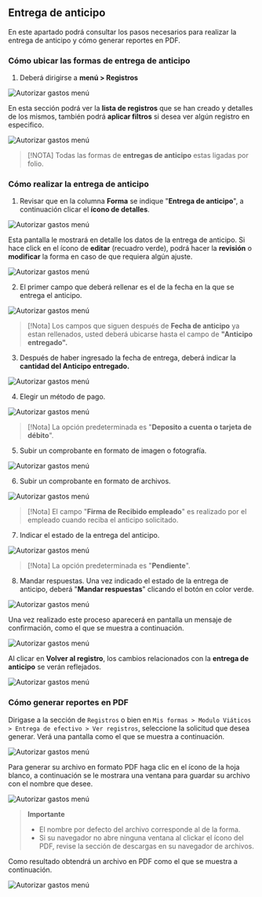 ## Entrega de anticipo

En este apartado podrá consultar los  pasos necesarios para realizar la entrega de anticipo y cómo generar reportes en PDF.

### Cómo ubicar las formas de entrega de anticipo

1. Deberá dirigirse a **menú > Registros**

![Autorizar gastos menú](/imgs/Modulos/Viaticos/forms/autorizar-gastos/1-autorizar-gastos.png)


En esta sección podrá ver la **lista de registros** que se han creado y detalles de los mismos, también podrá **aplicar filtros** si desea ver algún registro en especifico.

![Autorizar gastos menú](/imgs/Modulos/Viaticos/forms/autorizar-gastos/1-1-autorizar-gastos.png)

>[!NOTA]
>Todas las formas de **entregas de anticipo** estas ligadas por folio.


### Cómo realizar la entrega de anticipo

1. Revisar que en la columna **Forma** se indique "**Entrega de anticipo**", a continuación clicar el **ícono de detalles**.

![Autorizar gastos menú](/imgs/Modulos/Viaticos/forms/entregar-anticipo/1-entregar-anticipo.png)


Esta pantalla le mostrará en detalle los datos de la entrega de anticipo. Si hace click en el ícono de **editar** (recuadro verde), podrá hacer la **revisión** o **modificar** la forma en caso de que requiera algún ajuste.

![Autorizar gastos menú](/imgs/Modulos/Viaticos/forms/entregar-anticipo/1-1-entregar-anticipo.png)


2. El primer campo que deberá rellenar es el de la fecha en la que se entrega el anticipo.

![Autorizar gastos menú](/imgs/Modulos/Viaticos/forms/entregar-anticipo/01-entregar-anticipo.png)

>[!Nota]
>Los campos que siguen después de **Fecha de anticipo** ya estan rellenados, usted deberá ubicarse hasta el campo de **"Anticipo entregado".**

3. Después de haber ingresado la fecha de entrega, deberá indicar la **cantidad del Anticipo entregado.**

![Autorizar gastos menú](/imgs/Modulos/Viaticos/forms/entregar-anticipo/2-entregar-anticipo.png)

4. Elegir un método de pago.

![Autorizar gastos menú](/imgs/Modulos/Viaticos/forms/entregar-anticipo/3-entregar-anticipo.png)

>[!Nota]
>La opción predeterminada es "**Deposito a cuenta o tarjeta de débito**".


5. Subir un comprobante en formato de imagen o fotografía.

![Autorizar gastos menú](/imgs/Modulos/Viaticos/forms/entregar-anticipo/4-entregar-anticipo.png)

6. Subir un comprobante en formato de archivos.

![Autorizar gastos menú](/imgs/Modulos/Viaticos/forms/entregar-anticipo/5-entregar-anticipo.png)

>[!Nota]
>El campo "**Firma de Recibido empleado**" es realizado por el empleado cuando reciba el anticipo solicitado.

7. Indicar el estado de la entrega del anticipo.

![Autorizar gastos menú](/imgs/Modulos/Viaticos/forms/entregar-anticipo/8-entregar-anticipo.png)

>[!Nota]
>La opción predeterminada es "**Pendiente**".


8. Mandar respuestas.
Una vez indicado el estado de la entrega de anticipo, deberá "**Mandar respuestas**" clicando el botón en color verde.

![Autorizar gastos menú](/imgs/Modulos/Viaticos/forms/entregar-anticipo/9-entregar-anticipo.png)


Una vez realizado este proceso aparecerá en pantalla un mensaje de confirmación, como el que se muestra a continuación.

![Autorizar gastos menú](/imgs/Modulos/Viaticos/forms/entregar-anticipo/10-entregar-anticipo.png)

Al clicar  en **Volver al registro**, los cambios relacionados con la **entrega de anticipo** se verán reflejados.


![Autorizar gastos menú](/imgs/Modulos/Viaticos/forms/entregar-anticipo/11-entregar-anticipo.png)



### Cómo generar reportes en PDF

Dirigase a la sección de ``` Registros ``` o bien en ``` Mis formas > Modulo Viáticos > Entrega de efectivo > Ver registros ```, seleccione la solicitud que desea generar. Verá una pantalla como el que se muestra a continuación.


![Autorizar gastos menú](/imgs/Modulos/Viaticos/forms/entregar-anticipo/12-entregar-anticipo.png)



Para generar su archivo en formato PDF haga clic en el ícono de la hoja blanco, a continuación se le mostrara una ventana para guardar su archivo con el nombre que desee.

![Autorizar gastos menú](/imgs/Modulos/Viaticos/forms/entregar-anticipo/13-entregar-anticipo.png)

>**Importante**
>
> + El nombre por defecto del archivo corresponde al de la forma.
> + Si su navegador no abre ninguna ventana al clickar el ícono del PDF, revise la sección de descargas en su navegador de archivos.

Como resultado obtendrá un archivo en PDF como el que se muestra a continuación.

![Autorizar gastos menú](/imgs/Modulos/Viaticos/forms/entregar-anticipo/14-entregar-anticipo.png)